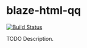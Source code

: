 # blaze-html-qq

[![Build Status](https://travis-ci.org/ocramz/blaze-html-qq.png)](https://travis-ci.org/ocramz/blaze-html-qq)

TODO Description.
